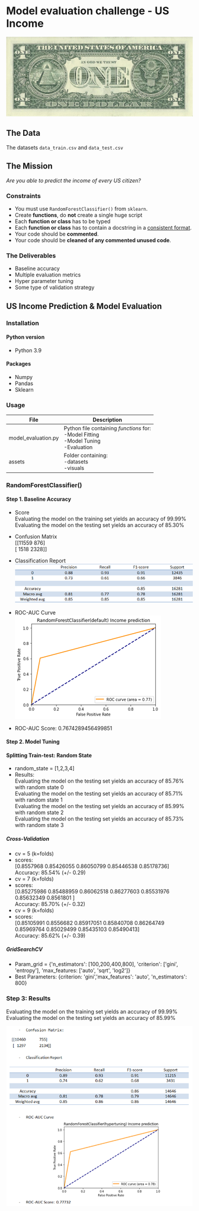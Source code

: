 # Model evaluation challenge - US Income

![Dollar Bill (Image)](assets/one_dollar_bill.jpg)


## The Data

The datasets `data_train.csv` and `data_test.csv` 


## The Mission

*Are you able to predict the income of every US citizen?*

### Constraints

- You must use `RandomForestClassifier()` from `sklearn`.
- Create **functions**, do **not** create a single huge script
- Each **function or class** has to be typed
- Each **function or class** has to contain a docstring in a [consistent format](https://stackoverflow.com/a/24385103).
- Your code should be **commented**.
- Your code should be **cleaned of any commented unused code**.

### The Deliverables

- Baseline accuracy
- Multiple evaluation metrics
- Hyper parameter tuning
- Some type of validation strategy

## US Income Prediction & Model Evaluation

### Installation
#### Python version
* Python 3.9
#### Packages
* Numpy
* Pandas
* Sklearn

### Usage

| File                | Description                             |
|---------------------|-----------------------------------------|
| model_evaluation.py | Python file containing *functions* for:<br>-Model Fitting<br>-Model Tuning<br>-Evaluation |
| assets              | Folder containing:<br>-datasets<br>-visuals |


### RandomForestClassifier()

#### Step 1. Baseline Accuracy

* Score<br/>
Evaluating the model on the training set yields an accuracy of 99.99%<br/>
Evaluating the model on the testing set yields an accuracy of 85.30%

* Confusion Matrix<br/>
[[11559   876]<br/>
 [ 1518  2328]]

* Classification Report<br/>
 ![classif report (Image)](assets/default_report.png)
 
 * ROC-AUC Curve<br/>
 ![roc curve(Image)](assets/default_roc.png)
 
 * ROC-AUC Score: 0.7674289456499851
 
#### Step 2. Model Tuning

#### Splitting Train-test: Random State

* random_state = [1,2,3,4]
* Results:<br/>
Evaluating the model on the testing set yields an accuracy of 85.76% with random state 0<br/>
Evaluating the model on the testing set yields an accuracy of 85.71% with random state 1<br/>
Evaluating the model on the testing set yields an accuracy of 85.99% with random state 2<br/>
Evaluating the model on the testing set yields an accuracy of 85.73% with random state 3<br/>

##### Cross-Validation

* cv = 5 (k=folds)
* scores:<br/>
    [0.8557968  0.85426055 0.86050799 0.85446538 0.85178736]<br/>
    Accuracy: 85.54% (+/- 0.29)<br/>
* cv = 7 (k=folds)
* scores:<br/>
    [0.85275986 0.85488959 0.86062518 0.86277603 0.85531976 0.85632349
    0.8561801 ]<br/>
    Accuracy: 85.70% (+/- 0.32)
* cv = 9 (k=folds)
* scores:<br/>
    [0.85105991 0.8556682  0.85917051 0.85840708 0.86264749 0.85969764
    0.85029499 0.85435103 0.85490413]<br/>
    Accuracy: 85.62% (+/- 0.39)

##### GridSearchCV

* Param_grid = {'n_estimators': [100,200,400,800], 'criterion': ['gini', 'entropy'], 'max_features: ['auto', 'sqrt', 'log2']}
* Best Parameters: {criterion: 'gini','max_features': 'auto', 'n_estimators': 800}

### Step 3: Results
Evaluating the model on the training set yields an accuracy of 99.99%<br/>
Evaluating the model on the testing set yields an accuracy of 85.99%<br/>

 ![results(Image)](assets/results_03.png)
 





